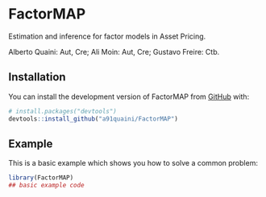 
# FactorMAP

<!-- badges: start -->
<!-- badges: end -->

Estimation and inference for factor models in Asset Pricing.

Alberto Quaini: Aut, Cre;
Ali Moin: Aut, Cre;
Gustavo Freire: Ctb.

## Installation

You can install the development version of FactorMAP from [GitHub](https://github.com/) with:

``` r
# install.packages("devtools")
devtools::install_github("a91quaini/FactorMAP")
```

## Example

This is a basic example which shows you how to solve a common problem:

``` r
library(FactorMAP)
## basic example code
```

